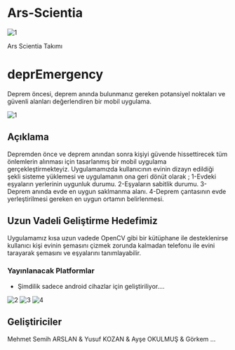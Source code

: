 # Ars-Scientia
![1](https://user-images.githubusercontent.com/49487581/232286575-e726e1e3-f220-4c82-9248-b2a354cdabf9.png)


Ars Scientia Takımı
# deprEmergency

Deprem öncesi, deprem anında bulunmanız gereken potansiyel noktaları ve güvenli alanları değerlendiren bir mobil uygulama.

![1](https://user-images.githubusercontent.com/49487581/232286446-687ea84b-048e-4095-b41b-ee6ebb88a106.jpeg)

## Açıklama

Depremden önce ve deprem anından sonra kişiyi güvende hissettirecek tüm önlemlerin alınması için tasarlanmış bir mobil uygulama gerçekleştirmekteyiz. Uygulamamızda kullanıcının evinin dizayn edildiği şekli sisteme yüklemesi ve uygulamanın ona geri dönüt olarak ;
1-Evdeki eşyaların yerlerinin uygunluk durumu.
2-Eşyaların sabitlik durumu.
3-Deprem anında evde en uygun saklmanma alanı.
4-Deprem çantasının evde yerleştirilmesi gereken en uygun ortamın belirlenmesi.


## Uzun Vadeli Geliştirme Hedefimiz

Uygulamamız kısa uzun vadede OpenCV gibi bir kütüphane ile desteklenirse kullanıcı kişi evinin şemasını çizmek zorunda kalmadan telefonu ile evini tarayarak şemasını ve eşyalarını tanımlayabilir.

### Yayınlanacak Platformlar

* Şimdilik sadece android cihazlar için geliştiriliyor....


![2](https://user-images.githubusercontent.com/49487581/232286463-b1ba88ae-17a5-4d4f-a5ff-f0f1cdb55fdd.jpeg)
![3](https://user-images.githubusercontent.com/49487581/232286470-d938231e-f6e2-4ac2-a4ff-b86a37a4ca0e.jpeg)
![4](https://user-images.githubusercontent.com/49487581/232286473-d89fdab2-8772-4042-a056-7e9c7053484b.jpeg)




## Geliştiriciler
Mehmet Semih ARSLAN & Yusuf KOZAN & Ayşe OKULMUŞ & Görkem ...
